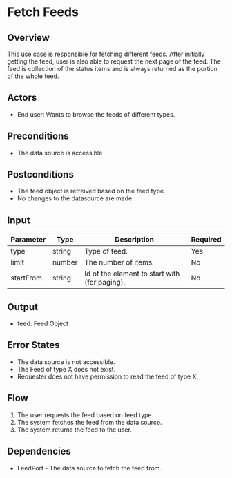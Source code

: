 # Fetch Feeds

## Overview

This use case is responsible for fetching different feeds. After initially getting the feed, user is also able to request the next page of the feed. The feed is collection of the status items and is always returned as the portion of the whole feed.

## Actors

- End user: Wants to browse the feeds of different types.

## Preconditions

- The data source is accessible

## Postconditions

- The feed object is retreived based on the feed type.
- No changes to the datasource are made.

## Input

| Parameter     | Type   | Description                                    | Required |
| --------------| ------ | -----------------------------------------------| -------- |
| type          | string | Type of feed.                                  | Yes      |
| limit         | number | The number of items.                           | No       |
| startFrom     | string | Id of the element to start with (for paging).  | No       |


## Output

- feed: Feed Object

## Error States

- The data source is not accessible.
- The Feed of type X does not exist.
- Requester does not have permission to read the feed of type X.

## Flow

1. The user requests the feed based on feed type.
2. The system fetches the feed from the data source.
3. The system returns the feed to the user.

## Dependencies

- FeedPort - The data source to fetch the feed from.




